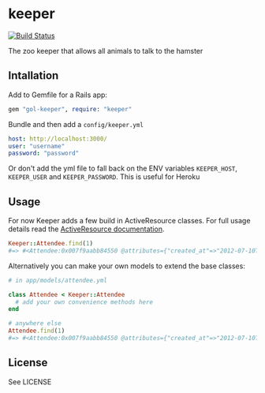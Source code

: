 # keeper

[![Build Status](https://secure.travis-ci.org/geeksoflondon/keeper.png?branch=master)](http://travis-ci.org/geeksoflondon/keeper)

The zoo keeper that allows all animals to talk to the hamster

## Intallation

Add to Gemfile for a Rails app:

```ruby
gem "gol-keeper", require: "keeper"
```

Bundle and then add a `config/keeper.yml`

```yml
host: http://localhost:3000/
user: "username"
password: "password"
```

Or don't add the yml file to fall back on the ENV variables `KEEPER_HOST`, `KEEPER_USER` and `KEEPER_PASSWORD`. This is useful for Heroku

## Usage

For now Keeper adds a few build in ActiveResource classes. For full usage details read the [ActiveResource documentation](http://api.rubyonrails.org/classes/ActiveResource/Base.html).

```ruby
Keeper::Attendee.find(1)
#=> #<Attendee:0x007f9aabb84550 @attributes={"created_at"=>"2012-07-10T19:26:23Z", "diet"=>nil, "first_name"=>"John", "id"=>1, "kind"=>1, "last_name"=>"Doe", "name"=>"John Doe", "notes"=>nil, "phone_number"=>nil, "public"=>true, "tshirt"=>nil, "twitter"=>nil, "updated_at"=>"2012-07-10T19:26:23Z"}, @prefix_options={}, @persisted=true>
```

Alternatively you can make your own models to extend the base classes:

```ruby
# in app/models/attendee.yml

class Attendee < Keeper::Attendee
  # add your own convenience methods here
end

# anywhere else
Attendee.find(1)
#=> #<Attendee:0x007f9aabb84550 @attributes={"created_at"=>"2012-07-10T19:26:23Z", "diet"=>nil, "first_name"=>"John", "id"=>1, "kind"=>1, "last_name"=>"Doe", "name"=>"John Doe", "notes"=>nil, "phone_number"=>nil, "public"=>true, "tshirt"=>nil, "twitter"=>nil, "updated_at"=>"2012-07-10T19:26:23Z"}, @prefix_options={}, @persisted=true>
```

## License

See LICENSE
